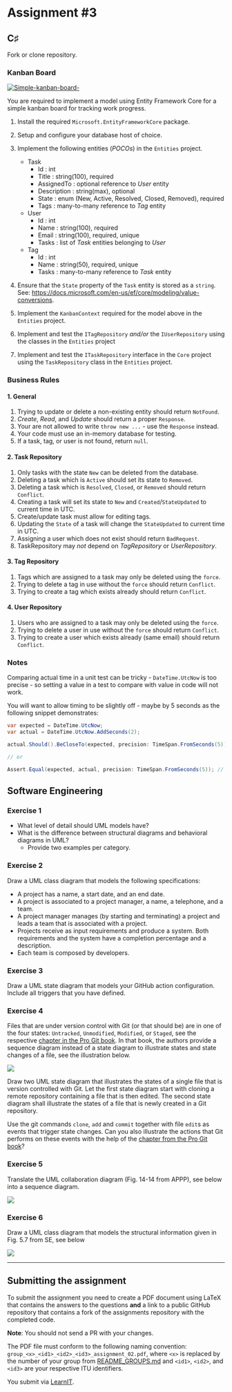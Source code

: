 # Assignment #3

## C♯

Fork or clone repository.

### Kanban Board

[![Simple-kanban-board-](https://upload.wikimedia.org/wikipedia/commons/thumb/d/d3/Simple-kanban-board-.jpg/512px-Simple-kanban-board-.jpg)](https://commons.wikimedia.org/wiki/File:Simple-kanban-board-.jpg "Jeff.lasovski [CC BY-SA 3.0 (https://creativecommons.org/licenses/by-sa/3.0)], via Wikimedia Commons")

You are required to implement a model using Entity Framework Core for a simple kanban board for tracking work progress.

1. Install the required `Microsoft.EntityFrameworkCore` package.

1. Setup and configure your database host of choice.

1. Implement the following entities (*POCOs*) in the `Entities` project.

    - Task
        - Id : int
        - Title : string(100), required
        - AssignedTo : optional reference to *User* entity
        - Description : string(max), optional
        - State : enum (New, Active, Resolved, Closed, Removed), required
        - Tags : many-to-many reference to *Tag* entity
    - User
        - Id : int
        - Name : string(100), required
        - Email : string(100), required, unique
        - Tasks : list of *Task* entities belonging to *User*
    - Tag
        - Id : int
        - Name : string(50), required, unique
        - Tasks : many-to-many reference to *Task* entity

1. Ensure that the `State` property of the `Task` entity is stored as a `string`. See: <https://docs.microsoft.com/en-us/ef/core/modeling/value-conversions>.

1. Implement the `KanbanContext` required for the model above in the `Entities` project.

1. Implement and test the `ITagRepository` *and/or* the `IUserRepository` using the classes in the `Entities` project

1. Implement and test the `ITaskRepository` interface in the `Core` project using the `TaskRepository` class in the `Entities` project.

### Business Rules

#### 1. General

1. Trying to update or delete a non-existing entity should return `NotFound`.
1. *Create*, *Read*, and *Update* should return a proper `Response`.
1. Your are not allowed to write `throw new ...` - use the `Response` instead.
1. Your code must use an in-memory database for testing.
1. If a task, tag, or user is not found, return `null`.

#### 2. Task Repository

1. Only tasks with the state `New` can be deleted from the database.
1. Deleting a task which is `Active` should set its state to `Removed`.
1. Deleting a task which is `Resolved`, `Closed`, or `Removed` should return `Conflict`.
1. Creating a task will set its state to `New` and `Created`/`StateUpdated` to current time in UTC.
1. Create/update task must allow for editing tags.
1. Updating the `State` of a task will change the `StateUpdated` to current time in UTC.
1. Assigning a user which does not exist should return `BadRequest`.
1. TaskRepository may *not* depend on *TagRepository* or *UserRepository*.

#### 3. Tag Repository

1. Tags which are assigned to a task may only be deleted using the `force`.
1. Trying to delete a tag in use without the `force` should return `Conflict`.
1. Trying to create a tag which exists already should return `Conflict`.

#### 4. User Repository

1. Users who are assigned to a task may only be deleted using the `force`.
1. Trying to delete a user in use without the `force` should return `Conflict`.
1. Trying to create a user which exists already (same email) should return `Conflict`.

### Notes

Comparing actual time in a unit test can be tricky - `DateTime.UtcNow` is too precise - so setting a value in a test to compare with value in code will not work.

You will want to allow timing to be slightly off - maybe by 5 seconds as the following snippet demonstrates:

```csharp
var expected = DateTime.UtcNow;
var actual = DateTime.UtcNow.AddSeconds(2);

actual.Should().BeCloseTo(expected, precision: TimeSpan.FromSeconds(5)) // true

// or

Assert.Equal(expected, actual, precision: TimeSpan.FromSeconds(5)); // true
```

## Software Engineering

### Exercise 1

  * What level of detail should UML models have?
  * What is the difference between structural diagrams and behavioral diagrams in UML?
    - Provide two examples per category.


### Exercise 2

Draw a UML class diagram that models the following specifications:

  * A project has a name, a start date, and an end date.
  * A project is associated to a project manager, a name, a telephone, and a team.
  * A project manager manages (by starting and terminating) a project and leads a team that is associated with a project.
  * Projects receive as input requirements and produce a system. Both requirements and the system have a completion percentage and a description.
  * Each team is composed by developers.


### Exercise 3

Draw a UML state diagram that models your GitHub action configuration.
Include all triggers that you have defined.


### Exercise 4

Files that are under version control with Git (or that should be) are in one of the four states: `Untracked`, `Unmodified`, `Modified`, or `Staged`, see the respective [chapter in the Pro Git book](https://git-scm.com/book/en/v2/Git-Basics-Recording-Changes-to-the-Repository).
In that book, the authors provide a sequence diagram instead of a state diagram to illustrate states and state changes of a file, see the illustration below.

![](https://git-scm.com/book/en/v2/images/lifecycle.png)

Draw two UML state diagram that illustrates the states of a single file that is version controlled with Git.
Let the first state diagram start with cloning a remote repository containing a file that is then edited.
The second state diagram shall illustrate the states of a file that is newly created in a Git repository.

Use the git commands `clone`, `add` and `commit` together with file `edit`s as events that trigger state changes.
Can you also illustrate the actions that Git performs on these events with the help of the [chapter from the Pro Git book](https://git-scm.com/book/en/v2/Git-Basics-Recording-Changes-to-the-Repository)?


### Exercise 5

Translate the UML collaboration diagram (Fig. 14-14 from APPP), see below into a sequence diagram.

![](images/martin_collab_diag.png)


### Exercise 6


Draw a UML class diagram that models the structural information given in Fig. 5.7 from SE, see below

![](images/sommerville_seq_diag.png)

---

## Submitting the assignment

To submit the assignment you need to create a PDF document using LaTeX that contains the answers to the questions **and** a link to a public GitHub repository that contains a fork of the assignments repository with the completed code.

**Note**: You should not send a PR with your changes.

The PDF file must conform to the following naming convention: `group_<x>_<id1>_<id2>_<id3>_assignment_02.pdf`, where `<x>` is replaced by the number of your group from [README_GROUPS.md](./README_GROUPS.md) and `<id1>`, `<id2>`, and `<id3>` are your respective ITU identifiers. 

You submit via [LearnIT](https://learnit.itu.dk/mod/assign/view.php?id=165090).



